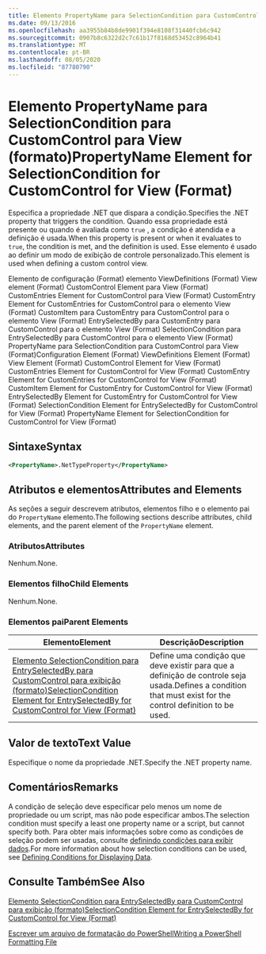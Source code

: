 ```yaml
---
title: Elemento PropertyName para SelectionCondition para CustomControl para exibição (formato) | Microsoft Docs
ms.date: 09/13/2016
ms.openlocfilehash: aa3955b84b8de9901f394e8108f31440fcb6c942
ms.sourcegitcommit: 0907b8c6322d2c7c61b17f8168d53452c8964b41
ms.translationtype: MT
ms.contentlocale: pt-BR
ms.lasthandoff: 08/05/2020
ms.locfileid: "87780790"
---
```

# <a name="propertyname-element-for-selectioncondition-for-customcontrol-for-view-format"></a><span data-ttu-id="c4b5c-102">Elemento PropertyName para SelectionCondition para CustomControl para View (formato)</span><span class="sxs-lookup"><span data-stu-id="c4b5c-102">PropertyName Element for SelectionCondition for CustomControl for View (Format)</span></span>

<span data-ttu-id="c4b5c-103">Especifica a propriedade .NET que dispara a condição.</span><span class="sxs-lookup"><span data-stu-id="c4b5c-103">Specifies the .NET property that triggers the condition.</span></span> <span data-ttu-id="c4b5c-104">Quando essa propriedade está presente ou quando é avaliada como `true` , a condição é atendida e a definição é usada.</span><span class="sxs-lookup"><span data-stu-id="c4b5c-104">When this property is present or when it evaluates to `true`, the condition is met, and the definition is used.</span></span> <span data-ttu-id="c4b5c-105">Esse elemento é usado ao definir um modo de exibição de controle personalizado.</span><span class="sxs-lookup"><span data-stu-id="c4b5c-105">This element is used when defining a custom control view.</span></span>

<span data-ttu-id="c4b5c-106">Elemento de configuração (Format) elemento ViewDefinitions (Format) View element (Format) CustomControl Element para View (Format) CustomEntries Element for CustomControl para View (Format) CustomEntry Element for CustomEntries for CustomControl para o elemento View (Format) CustomItem para CustomEntry para CustomControl para o elemento View (Format) EntrySelectedBy para CustomEntry para CustomControl para o elemento View (Format) SelectionCondition para EntrySelectedBy para CustomControl para o elemento View (Format) PropertyName para SelectionCondition para CustomControl para View (Format)</span><span class="sxs-lookup"><span data-stu-id="c4b5c-106">Configuration Element (Format) ViewDefinitions Element (Format) View Element (Format) CustomControl Element for View (Format) CustomEntries Element for CustomControl for View (Format) CustomEntry Element for CustomEntries for CustomControl for View (Format) CustomItem Element for CustomEntry for CustomControl for View (Format) EntrySelectedBy Element for CustomEntry for CustomControl for View (Format) SelectionCondition Element for EntrySelectedBy for CustomControl for View (Format) PropertyName Element for SelectionCondition for CustomControl for View (Format)</span></span>

## <a name="syntax"></a><span data-ttu-id="c4b5c-107">Sintaxe</span><span class="sxs-lookup"><span data-stu-id="c4b5c-107">Syntax</span></span>

```xml
<PropertyName>.NetTypeProperty</PropertyName>
```

## <a name="attributes-and-elements"></a><span data-ttu-id="c4b5c-108">Atributos e elementos</span><span class="sxs-lookup"><span data-stu-id="c4b5c-108">Attributes and Elements</span></span>

<span data-ttu-id="c4b5c-109">As seções a seguir descrevem atributos, elementos filho e o elemento pai do `PropertyName` elemento.</span><span class="sxs-lookup"><span data-stu-id="c4b5c-109">The following sections describe attributes, child elements, and the parent element of the `PropertyName` element.</span></span>

### <a name="attributes"></a><span data-ttu-id="c4b5c-110">Atributos</span><span class="sxs-lookup"><span data-stu-id="c4b5c-110">Attributes</span></span>

<span data-ttu-id="c4b5c-111">Nenhum.</span><span class="sxs-lookup"><span data-stu-id="c4b5c-111">None.</span></span>

### <a name="child-elements"></a><span data-ttu-id="c4b5c-112">Elementos filho</span><span class="sxs-lookup"><span data-stu-id="c4b5c-112">Child Elements</span></span>

<span data-ttu-id="c4b5c-113">Nenhum.</span><span class="sxs-lookup"><span data-stu-id="c4b5c-113">None.</span></span>

### <a name="parent-elements"></a><span data-ttu-id="c4b5c-114">Elementos pai</span><span class="sxs-lookup"><span data-stu-id="c4b5c-114">Parent Elements</span></span>

|<span data-ttu-id="c4b5c-115">Elemento</span><span class="sxs-lookup"><span data-stu-id="c4b5c-115">Element</span></span>|<span data-ttu-id="c4b5c-116">Descrição</span><span class="sxs-lookup"><span data-stu-id="c4b5c-116">Description</span></span>|
|-------------|-----------------|
|[<span data-ttu-id="c4b5c-117">Elemento SelectionCondition para EntrySelectedBy para CustomControl para exibição (formato)</span><span class="sxs-lookup"><span data-stu-id="c4b5c-117">SelectionCondition Element for EntrySelectedBy for CustomControl for View (Format)</span></span>](./selectioncondition-element-for-entryselectedby-for-customcontrol-format.md)|<span data-ttu-id="c4b5c-118">Define uma condição que deve existir para que a definição de controle seja usada.</span><span class="sxs-lookup"><span data-stu-id="c4b5c-118">Defines a condition that must exist for the control definition to be used.</span></span>|

## <a name="text-value"></a><span data-ttu-id="c4b5c-119">Valor de texto</span><span class="sxs-lookup"><span data-stu-id="c4b5c-119">Text Value</span></span>

<span data-ttu-id="c4b5c-120">Especifique o nome da propriedade .NET.</span><span class="sxs-lookup"><span data-stu-id="c4b5c-120">Specify the .NET property name.</span></span>

## <a name="remarks"></a><span data-ttu-id="c4b5c-121">Comentários</span><span class="sxs-lookup"><span data-stu-id="c4b5c-121">Remarks</span></span>

<span data-ttu-id="c4b5c-122">A condição de seleção deve especificar pelo menos um nome de propriedade ou um script, mas não pode especificar ambos.</span><span class="sxs-lookup"><span data-stu-id="c4b5c-122">The selection condition must specify a least one property name or a script, but cannot specify both.</span></span> <span data-ttu-id="c4b5c-123">Para obter mais informações sobre como as condições de seleção podem ser usadas, consulte [definindo condições para exibir dados](./defining-conditions-for-displaying-data.md).</span><span class="sxs-lookup"><span data-stu-id="c4b5c-123">For more information about how selection conditions can be used, see [Defining Conditions for Displaying Data](./defining-conditions-for-displaying-data.md).</span></span>

## <a name="see-also"></a><span data-ttu-id="c4b5c-124">Consulte Também</span><span class="sxs-lookup"><span data-stu-id="c4b5c-124">See Also</span></span>

[<span data-ttu-id="c4b5c-125">Elemento SelectionCondition para EntrySelectedBy para CustomControl para exibição (formato)</span><span class="sxs-lookup"><span data-stu-id="c4b5c-125">SelectionCondition Element for EntrySelectedBy for CustomControl for View (Format)</span></span>](./selectioncondition-element-for-entryselectedby-for-customcontrol-format.md)

[<span data-ttu-id="c4b5c-126">Escrever um arquivo de formatação do PowerShell</span><span class="sxs-lookup"><span data-stu-id="c4b5c-126">Writing a PowerShell Formatting File</span></span>](./writing-a-powershell-formatting-file.md)
